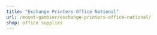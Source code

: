 ```yaml
---
title: "Exchange Printers Office National"
url: /mount-gambier/exchange-printers-office-national/
shop: office supplies
---
```

